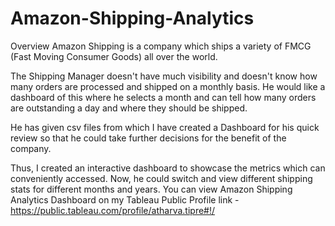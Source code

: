 # Amazon-Shipping-Analytics
Overview
Amazon Shipping is a company which ships a variety of FMCG (Fast Moving Consumer Goods) all over the world.

The Shipping Manager doesn't have much visibility and doesn't know how many orders are processed and shipped on a monthly basis. He would like a dashboard of this where he selects a month and can tell how many orders are outstanding a day and where they should be shipped.

He has given csv files from which I have created a Dashboard for his quick review so that he could take further decisions for the benefit of the company.

Thus, I created an interactive dashboard to showcase the metrics which can conveniently accessed. Now, he could switch and view different shipping stats for different months and years.
You can view Amazon Shipping Analytics Dashboard on my Tableau Public Profile link - https://public.tableau.com/profile/atharva.tipre#!/


